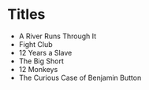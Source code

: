 # Titles

* A River Runs Through It
* Fight Club 
* 12 Years a Slave 
* The Big Short 
* 12 Monkeys
* The Curious Case of Benjamin Button

